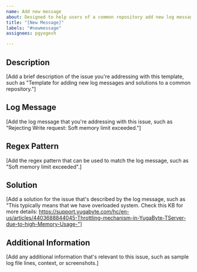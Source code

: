 ```yaml
---
name: Add new message
about: Designed to help users of a common repository add new log messages and solutions.
title: "[New Message]"
labels: "#newmessage"
assignees: pgyogesh

---
```


## Description

[Add a brief description of the issue you're addressing with this template, such as "Template for adding new log messages and solutions to a common repository."]

## Log Message

[Add the log message that you're addressing with this issue, such as "Rejecting Write request: Soft memory limit exceeded."]

## Regex Pattern

[Add the regex pattern that can be used to match the log message, such as "Soft memory limit exceeded".]

## Solution

[Add a solution for the issue that's described by the log message, such as "This typically means that we have overloaded system.
    Check this KB for more details: https://support.yugabyte.com/hc/en-us/articles/4403688844045-Throttling-mechanism-in-YugaByte-TServer-due-to-high-Memory-Usage-"]

## Additional Information

[Add any additional information that's relevant to this issue, such as sample log file lines, context, or screenshots.]
